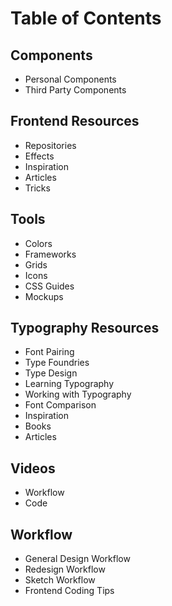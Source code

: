 # Table of Contents

## Components
- Personal Components
- Third Party Components

## Frontend Resources
- Repositories
- Effects
- Inspiration
- Articles
- Tricks

## Tools
- Colors
- Frameworks
- Grids
- Icons
- CSS Guides
- Mockups

## Typography Resources
- Font Pairing
- Type Foundries
- Type Design
- Learning Typography
- Working with Typography
- Font Comparison
- Inspiration
- Books
- Articles

## Videos
- Workflow
- Code

## Workflow
- General Design Workflow
- Redesign Workflow
- Sketch Workflow
- Frontend Coding Tips
